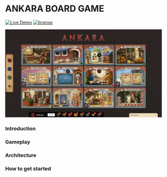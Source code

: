 # ANKARA BOARD GAME

[![Live Demo](https://img.shields.io/badge/Live-Demo-brightgreen.svg?style=plastic)](http://bombanauts.herokuapp.com/) [![license](https://img.shields.io/github/license/mashape/apistatus.svg?style=plastic)](https://github.com/Bombanauts/Bombanauts/blob/master/LICENSE)

<img src="/public/images/AnkaraBoardGame.png" />

### Introduction

### Gameplay

### Architecture

### How to get started

